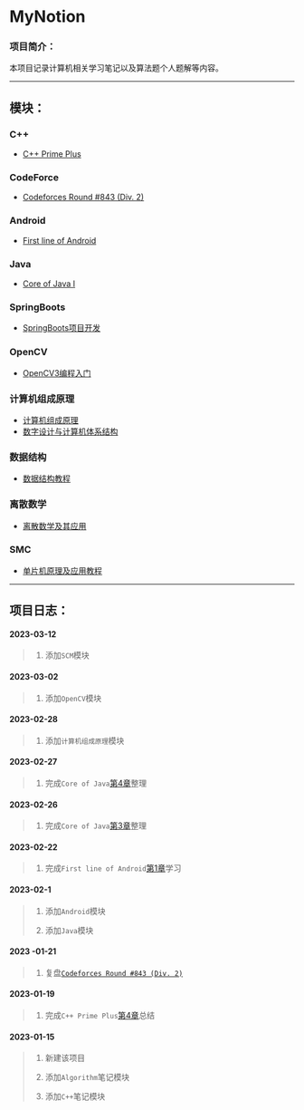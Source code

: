 # MyNotion
### 项目简介：
本项目记录计算机相关学习笔记以及算法题个人题解等内容。

---

## 模块：

### C++

* [C++ Prime Plus](https://github.com/TiredAce/MyNotion/tree/master/CPlusPlus/C%2B%2B%20Prime%20Plus/C%2B%2B%20Prime%20Plus)

### CodeForce

* [Codeforces Round #843 (Div. 2)](https://github.com/TiredAce/MyNotion/blob/master/Algorithm%E7%AC%94%E8%AE%B0/codeforces/Codeforces%20Round%20%23843%20(Div.%202)/Codeforces%20Round%20%23843%20(Div.%202).md)

### Android

* [First line of Android](https://github.com/TiredAce/MyNotion/tree/master/Android/%E7%AC%AC%E4%B8%80%E8%A1%8C%E4%BB%A3%E7%A0%81Android/%E7%AC%AC%E4%B8%80%E8%A1%8C%E4%BB%A3%E7%A0%81Android)

### Java

* [Core of Java I](https://github.com/TiredAce/MyNotion/tree/master/Java/Java%E6%A0%B8%E5%BF%83%E6%80%9D%E6%83%B3/Java%E6%A0%B8%E5%BF%83%E6%80%9D%E6%83%B3)

### SpringBoots

* [SpringBoots项目开发]()

### OpenCV

* [OpenCV3编程入门](https://github.com/TiredAce/MyNotion/tree/master/openCV/OpenCV3%E7%BC%96%E7%A8%8B%E5%85%A5%E9%97%A8/OpenCV3%E7%BC%96%E7%A8%8B%E5%85%A5%E9%97%A8)

### 计算机组成原理

* [计算机组成原理](https://github.com/TiredAce/MyNotion/tree/master/%E8%AE%A1%E7%BB%84/%E8%AE%A1%E7%AE%97%E6%9C%BA%E7%BB%84%E6%88%90%E5%8E%9F%E7%90%86/%E8%AE%A1%E7%AE%97%E6%9C%BA%E7%BB%84%E6%88%90%E5%8E%9F%E7%90%86)
* [数字设计与计算机体系结构](https://github.com/TiredAce/MyNotion/tree/master/%E8%AE%A1%E7%BB%84/%E6%95%B0%E5%AD%97%E8%AE%BE%E8%AE%A1%E4%B8%8E%E8%AE%A1%E7%AE%97%E6%9C%BA%E4%BD%93%E7%B3%BB%E7%BB%93%E6%9E%84/%E6%95%B0%E5%AD%97%E8%AE%BE%E8%AE%A1%E4%B8%8E%E8%AE%A1%E7%AE%97%E6%9C%BA%E7%BB%93%E6%9E%84%E4%BD%93%E7%B3%BB)

### 数据结构

* [数据结构教程]()

### 离散数学

* [离散数学及其应用]()

### SMC

* [单片机原理及应用教程](https://github.com/TiredAce/MyNotion/tree/master/SCM/%E5%8D%95%E7%89%87%E6%9C%BA%E5%8E%9F%E7%90%86%E5%8F%8A%E5%BA%94%E7%94%A8%E6%95%99%E7%A8%8B/%E5%8D%95%E7%89%87%E6%9C%BA%E5%8E%9F%E7%90%86%E5%8F%8A%E5%BA%94%E7%94%A8%E5%8E%9F%E6%95%99%E7%A8%8B)


---

## 项目日志：

#### 2023-03-12

>1. 添加`SCM`模块

#### 2023-03-02

>1. 添加`OpenCV`模块

#### 2023-02-28

>1. 添加`计算机组成原理`模块

#### 2023-02-27

>1. 完成`Core of Java`[第4章](https://github.com/TiredAce/MyNotion/blob/master/Java/Java%E6%A0%B8%E5%BF%83%E6%80%9D%E6%83%B3/Java%E6%A0%B8%E5%BF%83%E6%80%9D%E6%83%B3/%E7%AC%AC4%E7%AB%A0%20%E5%AF%B9%E8%B1%A1%E4%B8%8E%E7%B1%BB.md)整理

#### 2023-02-26

>1. 完成`Core of Java`[第3章](https://github.com/TiredAce/MyNotion/blob/master/Java/Java%E6%A0%B8%E5%BF%83%E6%80%9D%E6%83%B3/Java%E6%A0%B8%E5%BF%83%E6%80%9D%E6%83%B3/%E7%AC%AC3%E7%AB%A0%20Java%E7%9A%84%E5%9F%BA%E6%9C%AC%E7%A8%8B%E5%BA%8F%E8%AE%BE%E8%AE%A1%E7%BB%93%E6%9E%84.md)整理

#### 2023-02-22

>1. 完成`First line of Android`[第1章](https://github.com/TiredAce/MyNotion/blob/master/Android/%E7%AC%AC%E4%B8%80%E8%A1%8C%E4%BB%A3%E7%A0%81Android/%E7%AC%AC%E4%B8%80%E8%A1%8C%E4%BB%A3%E7%A0%81Android/%E7%AC%AC1%E7%AB%A0%20%E7%AC%AC%E4%B8%80%E8%A1%8C%E4%BB%A3%E7%A0%81.md)学习

#### 2023-02-1

> 1. 添加`Android`模块
>
> 2. 添加`Java`模块

#### 2023 -01-21

>1. 复盘[`Codeforces Round #843 (Div. 2)`](https://github.com/TiredAce/MyNotion/blob/master/Algorithm/codeforces/Codeforces%20Round%20%23843%20(Div.%202)/Codeforces%20Round%20%23843%20(Div.%202).md)

#### 2023-01-19

>1. 完成`C++ Prime Plus`[第4章](https://github.com/TiredAce/MyNotion/blob/master/CPlusPlus/C%2B%2B%20Prime%20Plus/C%2B%2B%20Prime%20Plus/%E7%AC%AC4%E7%AB%A0%20%E5%A4%8D%E5%90%88%E7%B1%BB%E5%9E%8B.md)总结

#### 2023-01-15

> 1. 新建该项目
>
> 2. 添加`Algorithm`笔记模块
>
> 3. 添加`C++`笔记模块
